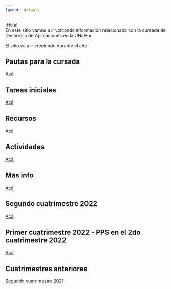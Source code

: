 ```yaml
---
layout: default
---
```


¡Hola!  
En este sitio vamos a ir volcando información relacionada con la cursada de Desarrollo de Aplicaciones en la UNaHur.

El sitio va a ir creciendo durante el año.


## Pautas para la cursada
[Acá](./pautas-para-la-cursada)

## Tareas iniciales
[Acá](./tareas-iniciales)

## Recursos
[Acá](./recursos/recursos-index)

## Actividades
[Acá](./actividades)

## Más info
[Acá](./mas-info)

## Segundo cuatrimestre 2022
[Acá](./cuatrimestres/2022s2)

## Primer cuatrimestre 2022 - PPS en el 2do cuatrimestre 2022
[Acá](./cuatrimestres/2022s1)

## Cuatrimestres anteriores
[Segundo cuatrimestre 2021](./cuatrimestres/2021s2)
